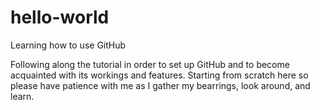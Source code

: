 # hello-world
Learning how to use GitHub

Following along the tutorial in order to set up GitHub and to become acquainted with its workings and features. Starting from scratch here so please have patience with me as I gather my bearrings, look around, and learn.
